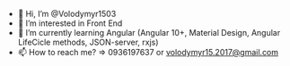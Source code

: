 - 👋 Hi, I’m @Volodymyr1503
- 👀 I’m interested in Front End
- 🌱 I’m currently learning Angular (Angular 10+, Material Design, Angular LifeCicle methods, JSON-server, rxjs)
- 📫 How to reach me? => 0936197637 or volodymyr15.2017@gmail.com

<!---
Volodymyr1503/Volodymyr1503 is a ✨ special ✨ repository because its `README.md` (this file) appears on your GitHub profile.
You can click the Preview link to take a look at your changes.
--->
